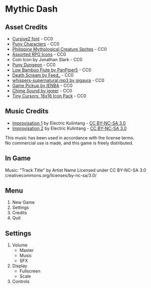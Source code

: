 # Mythic Dash

## Asset Credits

* [Cursive2 font](https://opengameart.org/content/new-original-grafx2-font-collection) - CC0
* [Puny Characters](https://merchant-shade.itch.io/16x16-puny-characters) - CC0
* [Philippine Mythological Creature Sprites](https://merchant-shade.itch.io/ph-myth-creatures) - CC0
* [Assorted RPG Icons](https://merchant-shade.itch.io/16x16-mixed-rpg-icons) - CC0
* Coin Icon by Jonathan Slark - CC0
* [Puny Dungeon](https://merchant-shade.itch.io/16x16-puny-dungeon) - CC0
* [Low Bamboo Flute by PanPiper5](https://freesound.org/people/PanPiper5/sounds/659915/) - CC0
* [Death Scream by Feed_](https://freesound.org/people/Feed_/sounds/523216/) - CC0
* [whispers-supernatural.mp3 by gigaura](https://freesound.org/people/gjgaura/sounds/466658/) - CC0
* [Game Pickup by IENBA](https://freesound.org/people/IENBA/sounds/698768/) - CC0
* [Chime Sound by jgreer](https://freesound.org/people/jgreer/sounds/333629/) - CC0
* [Tiny Cursors: 16x16 Icon Pack](https://shmorgus.itch.io/tiny-cursors) - CC0

## Music Credits

* [Improvisation 1](https://freemusicarchive.org/music/Electric_Kulintang/Live_at_WFMU_on_Rob_Weisbergs_Show_on_9272008/Improvisation_1/) by Electric Kulintang - [CC BY-NC-SA 3.0](https://creativecommons.org/licenses/by-nc-sa/3.0/)
* [Improvisation 2](https://freemusicarchive.org/music/Electric_Kulintang/Live_at_WFMU_on_Rob_Weisbergs_Show_on_9272008/Improvisation_2/) by Electric Kulintang - [CC BY-NC-SA 3.0](https://creativecommons.org/licenses/by-nc-sa/3.0/)

This music has been used in accordance with the license terms.  
No commercial use is made, and this game is freely distributed.

## In Game

Music:
"Track Title" by Artist Name
Licensed under CC BY-NC-SA 3.0
creativecommons.org/licenses/by-nc-sa/3.0/

## Menu

1. New Game
2. Settings
3. Credits
4. Quit

## Settings

1. Volume
   * Master
   * Music
   * SFX
2. Display
   * Fullscreen
   * Scale
3. Controls

